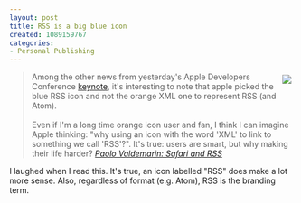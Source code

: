 ```yaml
--- 
layout: post
title: RSS is a big blue icon
created: 1089159767
categories: 
- Personal Publishing
---
```

<blockquote>
<img src="http://paolo.evectors.it/myImages/RSSicon.jpg" align="right" hspace="5" vspace="5">Among the other news from yesterday's Apple Developers Conference <a href="http://stream.apple.akadns.net/">keynote</a>, it's interesting to note that apple picked the blue RSS icon and not the orange XML one to represent RSS (and Atom).<br><br>
Even if I'm a long time orange icon user and fan, I think I can imagine
Apple thinking: "why using an icon with the word 'XML' to link to
something we call 'RSS'?". It's true: users are smart, but why making
their life harder?
<cite><a href="http://paolo.evectors.it/2004/06/29.html#a2161">Paolo Valdemarin: Safari and RSS</a></cite>
</blockquote>

<p>I laughed when I read this. It's true, an icon labelled "RSS" does make a lot more sense. Also, regardless of format (e.g. Atom), RSS is the branding term.</p>
